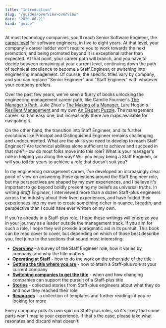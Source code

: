```yaml
---
title: "Introduction"
slug: "/guides/overview-overview"
date: "2020-06-21"
kind: "guide"
---
```


At most technology companies, you'll reach Senior Software Engineer, the [career level](https://lethain.com/mailbag-beyond-career-level/)
for software engineers, in five to eight years.
At that level, your company's career ladder won't require you to work towards the next promotion,
and being promoted beyond it is exceptional rather than expected.
At that point, your career path will branch, and you have to decide between
remaining at your current level,
continuing down the path of technical excellence to become a Staff Engineer,
or switching into engineering management.
Of course, the specific titles vary by company, and you can replace
"Senior Engineer" and "Staff Engineer"
with whatever your company prefers.

Over the past few years, we've seen a flurry of books unlocking the engineering management career path, like
Camille Fournier's [The Manager's Path](https://www.amazon.com/Managers-Path-Leaders-Navigating-Growth/dp/1491973897),
Julie Zhuo's [The Making of a Manager](https://www.amazon.com/Making-Manager-What-Everyone-Looks/dp/0735219567/),
Lara Hogan's [Resilient Management](https://resilient-management.com)
and my own [An Elegant Puzzle](https://www.amazon.com/Elegant-Puzzle-Systems-Engineering-Management/dp/1732265186).
The management career isn't an easy one, but increasingly there are maps available for navigating it.

On the other hand, the transition into Staff Engineer, and its further evolutions like
Principal and Distinguished Engineer
remains challenging and undocumented. What are the skills you need to develop to reach Staff Engineer?
Are technical abilities alone sufficient to achieve and succeed in that role?
How do most folks move into this role?
What is your manager's role in helping you along the way?
Will you enjoy being a Staff Engineer, or will you toil for years to achieve a role that doesn't suit you?

In my engineering management career, I've developed an increasingly clear point of view on
answering those questions around the Staff Engineer role,
but my perspectives are shaped by my own experiences, and I believe it's important
to go beyond boldly presenting my beliefs as universal truths.
In writing *Staff Engineer*, I interviewed more than a dozen Staff-plus engineers across the industry
about their lived experiences, and have folded their experiences into my own to create
something richer in nuance, breadth, and perspective than I could have ever written on my own.

If you're already in a Staff-plus role, I hope these writings will energize you in your
journey as a leader outside the management track. If you aim for such a role, I hope
they will provide a pragmatic aid in its pursuit.
This book can be read cover to cover, but depending on which of those best describe you, feel jump to the sections that sound most interesting.

*   **[Overview](/guides/overview-overview)** - a survey of the Staff Engineer role, how it varies by company, and why the title matters
*   **[Operating at Staff](/guides/operating-at-staff)** - how to do  the work on the other side of the title
*   **[Getting the title where you are](/guides/getting-the-title-where-you-are)** - how to attain a Staff-plus role at your current company
*   **[Switching companies to get the title](/guides/deciding-to-switch)** - when and how changing companies can support the pursuit of a Staff-plus title
*   **[Stories](/guides/stories)** - collected stories from Staff-plus engineers about what they do and how they reached their role
*   **[Resources](/guides/learning-materials)** - a collection of templates and further readings if you're looking for more

Every company puts its own spin on Staff-plus roles, so it's likely that some parts won't map to your experience.
If that's the case, please take what resonates and discard what doesn't!

